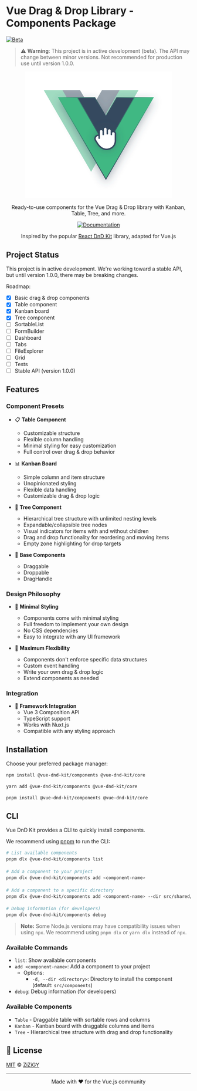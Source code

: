 # Vue Drag & Drop Library - Components Package

[![Beta](https://img.shields.io/badge/status-beta-yellow.svg)](https://github.com/zizigy/vue-dnd-kit)

> ⚠️ **Warning**: This project is in active development (beta). The API may change between minor versions. Not recommended for production use until version 1.0.0.

<p align="center">
  <a href="https://zizigy.github.io/vue-dnd-kit/">
    <img src="https://raw.githubusercontent.com/ZiZiGY/vue-dnd-kit/master/public/logo.svg" width="400" alt="Vue Drag & Drop Logo">
  </a>
</p>

<p align="center">
  Ready-to-use components for the Vue Drag & Drop library with Kanban, Table, Tree, and more.
</p>

<p align="center">
  <a href="https://zizigy.github.io/vue-dnd-kit/" target="_blank">
    <img src="https://img.shields.io/badge/Documentation-Visit-blue?style=flat-square" alt="Documentation">
  </a>
</p>

<p align="center">
  Inspired by the popular <a href="https://dndkit.com/" target="_blank">React DnD Kit</a> library, adapted for Vue.js
</p>

## Project Status

This project is in active development. We're working toward a stable API, but until version 1.0.0, there may be breaking changes.

Roadmap:

- [x] Basic drag & drop components
- [x] Table component
- [x] Kanban board
- [x] Tree component
- [ ] SortableList
- [ ] FormBuilder
- [ ] Dashboard
- [ ] Tabs
- [ ] FileExplorer
- [ ] Grid
- [ ] Tests
- [ ] Stable API (version 1.0.0)

## Features

### Component Presets

- 📋 **Table Component**

  - Customizable structure
  - Flexible column handling
  - Minimal styling for easy customization
  - Full control over drag & drop behavior

- 📊 **Kanban Board**

  - Simple column and item structure
  - Unopinionated styling
  - Flexible data handling
  - Customizable drag & drop logic

- 🌳 **Tree Component**

  - Hierarchical tree structure with unlimited nesting levels
  - Expandable/collapsible tree nodes
  - Visual indicators for items with and without children
  - Drag and drop functionality for reordering and moving items
  - Empty zone highlighting for drop targets

- 🧩 **Base Components**

  - Draggable
  - Droppable
  - DragHandle

### Design Philosophy

- 🎨 **Minimal Styling**

  - Components come with minimal styling
  - Full freedom to implement your own design
  - No CSS dependencies
  - Easy to integrate with any UI framework

- 🔧 **Maximum Flexibility**

  - Components don't enforce specific data structures
  - Custom event handling
  - Write your own drag & drop logic
  - Extend components as needed

### Integration

- 🔌 **Framework Integration**
  - Vue 3 Composition API
  - TypeScript support
  - Works with Nuxt.js
  - Compatible with any styling approach

## Installation

Choose your preferred package manager:

```bash
npm install @vue-dnd-kit/components @vue-dnd-kit/core
```

```bash
yarn add @vue-dnd-kit/components @vue-dnd-kit/core
```

```bash
pnpm install @vue-dnd-kit/components @vue-dnd-kit/core
```

## CLI

Vue DnD Kit provides a CLI to quickly install components.

We recommend using [pnpm](https://pnpm.io/) to run the CLI:

```bash
# List available components
pnpm dlx @vue-dnd-kit/components list

# Add a component to your project
pnpm dlx @vue-dnd-kit/components add <component-name>

# Add a component to a specific directory
pnpm dlx @vue-dnd-kit/components add <component-name> --dir src/shared/components

# Debug information (for developers)
pnpm dlx @vue-dnd-kit/components debug
```

> **Note:** Some Node.js versions may have compatibility issues when using `npx`. We recommend using `pnpm dlx` or `yarn dlx` instead of `npx`.

### Available Commands

- `list`: Show available components
- `add <component-name>`: Add a component to your project
  - Options:
    - `-d, --dir <directory>`: Directory to install the component (default: `src/components`)
- `debug`: Debug information (for developers)

### Available Components

- `Table` - Draggable table with sortable rows and columns
- `Kanban` - Kanban board with draggable columns and items
- `Tree` - Hierarchical tree structure with drag and drop functionality

## 📄 License

[MIT](LICENSE) © [ZiZiGY](https://github.com/ZiZiGY)

---

<p align="center">Made with ❤️ for the Vue.js community</p>
